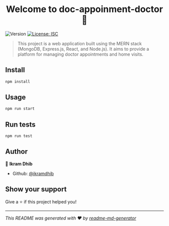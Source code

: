 <h1 align="center">Welcome to doc-appoinment-doctor 👋</h1>
<p>
  <img alt="Version" src="https://img.shields.io/badge/version-1.0.0-blue.svg?cacheSeconds=2592000" />
  <a href="#" target="_blank">
    <img alt="License: ISC" src="https://img.shields.io/badge/License-ISC-yellow.svg" />
  </a>
</p>

> This project is a web application built using the MERN stack (MongoDB, Express.js, React, and Node.js). It aims to provide a platform for managing doctor appointments and home visits.

## Install

```sh
npm install
```

## Usage

```sh
npm run start
```

## Run tests

```sh
npm run test
```

## Author

👤 **Ikram Dhib**

* Github: [@ikramdhib](https://github.com/ikramdhib)

## Show your support

Give a ⭐️ if this project helped you!

***
_This README was generated with ❤️ by [readme-md-generator](https://github.com/kefranabg/readme-md-generator)_